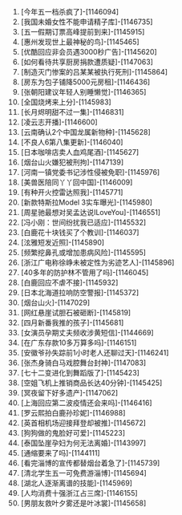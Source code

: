 
1. [今年五一档杀疯了]-[1146094]
1. [我国未婚女性不能申请精子库]-[1146735]
1. [五一假期订票高峰提前到来]-[1145915]
1. [惠州发现世上最神秘的鸟]-[1145465]
1. [优酷回应非会员遇3000秒广告]-[1145620]
1. [如何看待共享厨房捐款遭质疑]-[1147063]
1. [制造灭门惨案的吕某某被执行死刑]-[1145864]
1. [房东为包子铺降5000元房租]-[1146436]
1. [张朝阳建议年轻人别睡懒觉]-[1146365]
1. [全国烧烤来上分]-[1145983]
1. [长月烬明甜不过一集]-[1146831]
1. [凌云志开播]-[1146600]
1. [云南确认2个中国龙属新物种]-[1145628]
1. [不良人6第八集更新]-[1146040]
1. [日本咖啡店卖人血鸡尾酒]-[1145627]
1. [烟台山火嫌犯被刑拘]-[1147139]
1. [河南一镇党委书记涉性侵被免职]-[1145976]
1. [美兽医陪同丫丫回中国]-[1146009]
1. [有种开火控雷达照我]-[1145771]
1. [新款特斯拉Model 3实车曝光]-[1145980]
1. [周星驰最想对吴孟达说ILoveYou]-[1146551]
1. [冯小刚：世间纷扰我已适应]-[1145532]
1. [白鹿花十块钱买了个教训]-[1146037]
1. [泫雅短发近照]-[1145890]
1. [频繁挖鼻孔或增加患病风险]-[1145595]
1. [浙江广电称徐峥未被定性为劣迹艺人]-[1145896]
1. [40多年的防护林不管用了吗]-[1146045]
1. [白鹿回应不虐不接]-[1145932]
1. [日本北海道拉响防空警报]-[1145372]
1. [烟台山火]-[1147029]
1. [网红悬崖试胆石被砸断]-[1145819]
1. [四月新番我推的孩子]-[1145681]
1. [女演员孕期丈夫频收涉黄短信]-[1144669]
1. [在广东存款10多万算多吗]-[1146151]
1. [安徽爷孙失踪前1小时老人还聊过天]-[1146241]
1. [张杰身骑白马戏腔舞台封神]-[1147083]
1. [七十二变进化到舞蹈版了]-[1145423]
1. [空姐飞机上推销商品长达40分钟]-[1145425]
1. [冥夜留下好多遗产]-[1147062]
1. [上海回应第二波疫情还会来吗]-[1146416]
1. [罗云熙拍白鹿孙珍妮]-[1146988]
1. [英首相机场迎接拜登却被推]-[1145672]
1. [狗狗做的鬼脸好可爱]-[1145223]
1. [泰国坠崖孕妇为何无法离婚]-[1143997]
1. [通缩要来了吗]-[1144111]
1. [看完淄博的宣传都替烟台着急了]-[1145739]
1. [清北学生五一可免费游淄博]-[1145694]
1. [湖北人逐渐离谱的技能]-[1145969]
1. [人均消费十强浙江占三席]-[1146155]
1. [男朋友救叶夕雾还是叶冰裳]-[1145658]